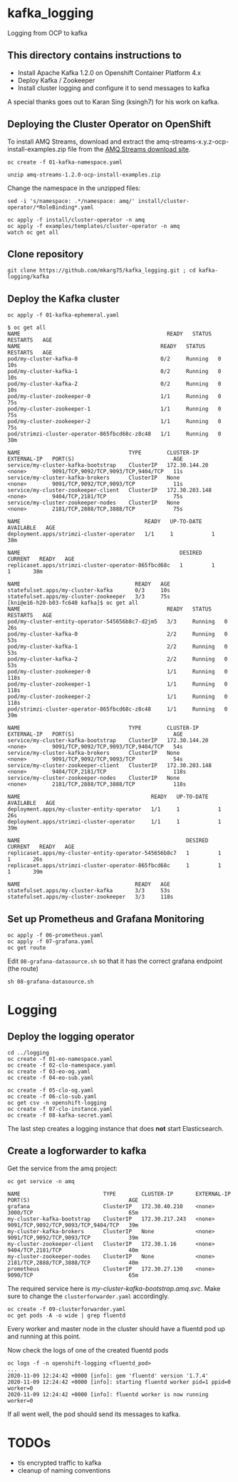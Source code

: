 # kafka_logging
Logging from OCP to kafka

## This directory contains instructions to 

* Install Apache Kafka 1.2.0 on Openshift Container Platform 4.x
* Deploy Kafka / Zookeeper
* Install cluster logging and configure it to send messages to kafka

A special thanks goes out to Karan Sing (ksingh7) for his work on kafka.

## Deploying the Cluster Operator on OpenShift

To install AMQ Streams, download and extract the amq-streams-x.y.z-ocp-install-examples.zip file from the [AMQ Streams download site](https://access.redhat.com/jbossnetwork/restricted/listSoftware.html?downloadType=distributions&product=jboss.amq.streams).


```
oc create -f 01-kafka-namespace.yaml

unzip amq-streams-1.2.0-ocp-install-examples.zip
```

Change the namespace in the unzipped files:
```
sed -i 's/namespace: .*/namespace: amq/' install/cluster-operator/*RoleBinding*.yaml
```
```
oc apply -f install/cluster-operator -n amq
oc apply -f examples/templates/cluster-operator -n amq
watch oc get all
```

## Clone repository
```
git clone https://github.com/mkarg75/kafka_logging.git ; cd kafka-logging/kafka
```

## Deploy the Kafka cluster
```
oc apply -f 01-kafka-ephemeral.yaml
```
```
$ oc get all
NAME                                              READY   STATUS    RESTARTS   AGE
NAME                                            READY   STATUS    RESTARTS   AGE
pod/my-cluster-kafka-0                          0/2     Running   0          10s
pod/my-cluster-kafka-1                          0/2     Running   0          10s
pod/my-cluster-kafka-2                          0/2     Running   0          10s
pod/my-cluster-zookeeper-0                      1/1     Running   0          75s
pod/my-cluster-zookeeper-1                      1/1     Running   0          75s
pod/my-cluster-zookeeper-2                      1/1     Running   0          75s
pod/strimzi-cluster-operator-865fbcd68c-z8c48   1/1     Running   0          38m

NAME                                  TYPE        CLUSTER-IP       EXTERNAL-IP   PORT(S)                               AGE
service/my-cluster-kafka-bootstrap    ClusterIP   172.30.144.20    <none>        9091/TCP,9092/TCP,9093/TCP,9404/TCP   11s
service/my-cluster-kafka-brokers      ClusterIP   None             <none>        9091/TCP,9092/TCP,9093/TCP            11s
service/my-cluster-zookeeper-client   ClusterIP   172.30.203.148   <none>        9404/TCP,2181/TCP                     75s
service/my-cluster-zookeeper-nodes    ClusterIP   None             <none>        2181/TCP,2888/TCP,3888/TCP            75s

NAME                                       READY   UP-TO-DATE   AVAILABLE   AGE
deployment.apps/strimzi-cluster-operator   1/1     1            1           38m

NAME                                                  DESIRED   CURRENT   READY   AGE
replicaset.apps/strimzi-cluster-operator-865fbcd68c   1         1         1       38m

NAME                                    READY   AGE
statefulset.apps/my-cluster-kafka       0/3     10s
statefulset.apps/my-cluster-zookeeper   3/3     75s
[kni@e16-h20-b03-fc640 kafka]$ oc get all
NAME                                              READY   STATUS    RESTARTS   AGE
pod/my-cluster-entity-operator-545656b8c7-d2jm5   3/3     Running   0          26s
pod/my-cluster-kafka-0                            2/2     Running   0          53s
pod/my-cluster-kafka-1                            2/2     Running   0          53s
pod/my-cluster-kafka-2                            2/2     Running   0          53s
pod/my-cluster-zookeeper-0                        1/1     Running   0          118s
pod/my-cluster-zookeeper-1                        1/1     Running   0          118s
pod/my-cluster-zookeeper-2                        1/1     Running   0          118s
pod/strimzi-cluster-operator-865fbcd68c-z8c48     1/1     Running   0          39m

NAME                                  TYPE        CLUSTER-IP       EXTERNAL-IP   PORT(S)                               AGE
service/my-cluster-kafka-bootstrap    ClusterIP   172.30.144.20    <none>        9091/TCP,9092/TCP,9093/TCP,9404/TCP   54s
service/my-cluster-kafka-brokers      ClusterIP   None             <none>        9091/TCP,9092/TCP,9093/TCP            54s
service/my-cluster-zookeeper-client   ClusterIP   172.30.203.148   <none>        9404/TCP,2181/TCP                     118s
service/my-cluster-zookeeper-nodes    ClusterIP   None             <none>        2181/TCP,2888/TCP,3888/TCP            118s

NAME                                         READY   UP-TO-DATE   AVAILABLE   AGE
deployment.apps/my-cluster-entity-operator   1/1     1            1           26s
deployment.apps/strimzi-cluster-operator     1/1     1            1           39m

NAME                                                    DESIRED   CURRENT   READY   AGE
replicaset.apps/my-cluster-entity-operator-545656b8c7   1         1         1       26s
replicaset.apps/strimzi-cluster-operator-865fbcd68c     1         1         1       39m

NAME                                    READY   AGE
statefulset.apps/my-cluster-kafka       3/3     53s
statefulset.apps/my-cluster-zookeeper   3/3     118s
```
## Set up Prometheus and Grafana Monitoring
```
oc apply -f 06-prometheus.yaml
oc apply -f 07-grafana.yaml
oc get route
```
Edit `08-grafana-datasource.sh` so that it has the correct grafana endpoint (the route)
```
sh 08-grafana-datasource.sh
```

# Logging

## Deploy the logging operator
```
cd ../logging
oc create -f 01-eo-namespace.yaml
oc create -f 02-clo-namespace.yaml
oc create -f 03-eo-og.yaml
oc create -f 04-eo-sub.yaml

oc create -f 05-clo-og.yaml
oc create -f 06-clo-sub.yaml
oc get csv -n openshift-logging
oc create -f 07-clo-instance.yaml
oc create -f 08-kafka-secret.yaml
```

The last step creates a logging instance that does **not** start Elasticsearch.

## Create a logforwarder to kafka

Get the service from the amq project:
```
oc get service -n amq

NAME                          TYPE        CLUSTER-IP       EXTERNAL-IP   PORT(S)                               AGE
grafana                       ClusterIP   172.30.40.210    <none>        3000/TCP                              65m
my-cluster-kafka-bootstrap    ClusterIP   172.30.217.243   <none>        9091/TCP,9092/TCP,9093/TCP,9404/TCP   39m
my-cluster-kafka-brokers      ClusterIP   None             <none>        9091/TCP,9092/TCP,9093/TCP            39m
my-cluster-zookeeper-client   ClusterIP   172.30.1.16      <none>        9404/TCP,2181/TCP                     40m
my-cluster-zookeeper-nodes    ClusterIP   None             <none>        2181/TCP,2888/TCP,3888/TCP            40m
prometheus                    ClusterIP   172.30.27.130    <none>        9090/TCP                              65m
```

The required service here is *my-cluster-kafka-bootstrap.amq.svc*. Make sure to change the `clusterforwarder.yaml` accordingly. 

```
oc create -f 09-clusterforwarder.yaml
oc get pods -A -o wide | grep fluentd
```
Every worker and master node in the cluster should have a fluentd pod up and running at this point.


Now check the logs of one of the created fluentd pods
```
oc logs -f -n openshift-logging <fluentd_pod>
...
2020-11-09 12:24:42 +0000 [info]: gem 'fluentd' version '1.7.4'
2020-11-09 12:24:42 +0000 [info]: starting fluentd worker pid=1 ppid=0 worker=0
2020-11-09 12:24:42 +0000 [info]: fluentd worker is now running worker=0
```

If all went well, the pod should send its messages to kafka. 

# TODOs

* tls encrypted traffic to kafka
* cleanup of naming conventions

